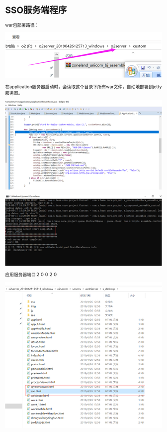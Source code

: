 # SSO服务端程序

war包部署路径：

![](../../.gitbook/assets/image%20%2840%29.png)

在application服务器启动时，会读取这个目录下所有war文件，自动地部署到jetty服务器。 

![](../../.gitbook/assets/image%20%2883%29.png)

![](../../.gitbook/assets/image%20%2831%29.png)

应用服务器端口２００２０

![](../../.gitbook/assets/image%20%2873%29.png)

